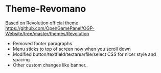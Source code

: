 # Theme-Revomano
Based on Revolution official theme https://github.com/OpenGamePanel/OGP-Website/tree/master/themes/Revolution


- Removed footer paragraphs
- Menu sticks to top of screen now when you scroll down
- Modified button/textfield/textarea/file/select CSS for nicer style and spacing
- Other custom changes like banner..


